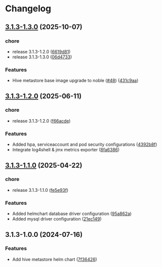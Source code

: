 # Changelog

## [3.1.3-1.3.0](https://github.com/OKDP/hive-metastore/compare/helm-hive-metastore/v3.1.3-1.2.0...helm-hive-metastore/v3.1.3-1.3.0) (2025-10-07)


### chore

* release 3.1.3-1.2.0 ([6619d81](https://github.com/OKDP/hive-metastore/commit/6619d81a6d65a2f8f04123b59e95da98b9b4e9e7))
* release 3.1.3-1.3.0 ([06d4733](https://github.com/OKDP/hive-metastore/commit/06d4733cb06a4390d17cccf28c31f8e2b7567b9c))


### Features

* Hive metastore base image upgrade to noble ([#48](https://github.com/OKDP/hive-metastore/issues/48)) ([431c9aa](https://github.com/OKDP/hive-metastore/commit/431c9aa8f466c110446df82243da9cd5ed8ed195))

## [3.1.3-1.2.0](https://github.com/OKDP/hive-metastore/compare/helm-hive-metastore/v3.1.3-1.1.0...helm-hive-metastore/v3.1.3-1.2.0) (2025-06-11)


### chore

* release 3.1.3-1.2.0 ([f66acde](https://github.com/OKDP/hive-metastore/commit/f66acde58db76c7dfafe0ed50c0817fe5999f1f2))


### Features

* Added hpa, serviceaccount and pod security configurations ([4392b8f](https://github.com/OKDP/hive-metastore/commit/4392b8f1f4956019234563fa0a054b559841b240))
* Integrate log4shell & jmx metrics exporter ([8fa6386](https://github.com/OKDP/hive-metastore/commit/8fa638676321e2f2f0c97207f5b47173e206ee53))

## [3.1.3-1.1.0](https://github.com/OKDP/hive-metastore/compare/helm-hive-metastore/v3.1.3-1.0.0...helm-hive-metastore/v3.1.3-1.1.0) (2025-04-22)


### chore

* release 3.1.3-1.1.0 ([fe5e93f](https://github.com/OKDP/hive-metastore/commit/fe5e93f89f4b4701475919e2110504717c71df5c))


### Features

* Added helmchart database driver configuration ([95a862a](https://github.com/OKDP/hive-metastore/commit/95a862a95146512d639774f5c40bceb78c87e589))
* Added mysql driver configuration ([21ec149](https://github.com/OKDP/hive-metastore/commit/21ec1496630f3e0d732dfbb672b9bd387f0719f4))

## 3.1.3-1.0.0 (2024-07-16)


### Features

* Add hive metastore helm chart ([7f36426](https://github.com/OKDP/hive-metastore/commit/7f3642612b7447020e53f0bdc795e46fe19e556d))
